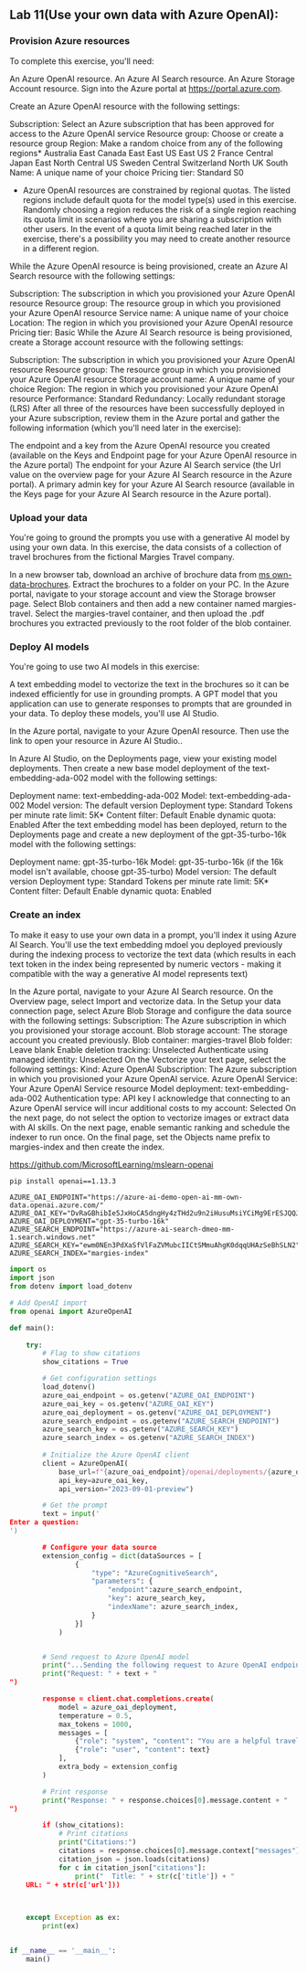 ## Lab 11(Use your own data with Azure OpenAI):
### Provision Azure resources
To complete this exercise, you'll need:

An Azure OpenAI resource.
An Azure AI Search resource.
An Azure Storage Account resource.
Sign into the Azure portal at https://portal.azure.com.

Create an Azure OpenAI resource with the following settings:

Subscription: Select an Azure subscription that has been approved for access to the Azure OpenAI service
Resource group: Choose or create a resource group
Region: Make a random choice from any of the following regions*
Australia East
Canada East
East US
East US 2
France Central
Japan East
North Central US
Sweden Central
Switzerland North
UK South
Name: A unique name of your choice
Pricing tier: Standard S0
* Azure OpenAI resources are constrained by regional quotas. The listed regions include default quota for the model type(s) used in this exercise. Randomly choosing a region reduces the risk of a single region reaching its quota limit in scenarios where you are sharing a subscription with other users. In the event of a quota limit being reached later in the exercise, there's a possibility you may need to create another resource in a different region.

While the Azure OpenAI resource is being provisioned, create an Azure AI Search resource with the following settings:

Subscription: The subscription in which you provisioned your Azure OpenAI resource
Resource group: The resource group in which you provisioned your Azure OpenAI resource
Service name: A unique name of your choice
Location: The region in which you provisioned your Azure OpenAI resource
Pricing tier: Basic
While the Azure AI Search resource is being provisioned, create a Storage account resource with the following settings:

Subscription: The subscription in which you provisioned your Azure OpenAI resource
Resource group: The resource group in which you provisioned your Azure OpenAI resource
Storage account name: A unique name of your choice
Region: The region in which you provisioned your Azure OpenAI resource
Performance: Standard
Redundancy: Locally redundant storage (LRS)
After all three of the resources have been successfully deployed in your Azure subscription, review them in the Azure portal and gather the following information (which you'll need later in the exercise):

The endpoint and a key from the Azure OpenAI resource you created (available on the Keys and Endpoint page for your Azure OpenAI resource in the Azure portal)
The endpoint for your Azure AI Search service (the Url value on the overview page for your Azure AI Search resource in the Azure portal).
A primary admin key for your Azure AI Search resource (available in the Keys page for your Azure AI Search resource in the Azure portal).

### Upload your data
You're going to ground the prompts you use with a generative AI model by using your own data. In this exercise, the data consists of a collection of travel brochures from the fictional Margies Travel company.

In a new browser tab, download an archive of brochure data from [ms own-data-brochures](https://aka.ms/own-data-brochures). Extract the brochures to a folder on your PC.
In the Azure portal, navigate to your storage account and view the Storage browser page.
Select Blob containers and then add a new container named margies-travel.
Select the margies-travel container, and then upload the .pdf brochures you extracted previously to the root folder of the blob container.

### Deploy AI models
You're going to use two AI models in this exercise:

A text embedding model to vectorize the text in the brochures so it can be indexed efficiently for use in grounding prompts.
A GPT model that you application can use to generate responses to prompts that are grounded in your data.
To deploy these models, you'll use AI Studio.

In the Azure portal, navigate to your Azure OpenAI resource. Then use the link to open your resource in Azure AI Studio..

In Azure AI Studio, on the Deployments page, view your existing model deployments. Then create a new base model deployment of the text-embedding-ada-002 model with the following settings:

Deployment name: text-embedding-ada-002
Model: text-embedding-ada-002
Model version: The default version
Deployment type: Standard
Tokens per minute rate limit: 5K*
Content filter: Default
Enable dynamic quota: Enabled
After the text embedding model has been deployed, return to the Deployments page and create a new deployment of the gpt-35-turbo-16k model with the following settings:

Deployment name: gpt-35-turbo-16k
Model: gpt-35-turbo-16k (if the 16k model isn't available, choose gpt-35-turbo)
Model version: The default version
Deployment type: Standard
Tokens per minute rate limit: 5K*
Content filter: Default
Enable dynamic quota: Enabled

### Create an index
To make it easy to use your own data in a prompt, you'll index it using Azure AI Search. You'll use the text embedding mdoel you deployed previously during the indexing process to vectorize the text data (which results in each text token in the index being represented by numeric vectors - making it compatible with the way a generative AI model represents text)

In the Azure portal, navigate to your Azure AI Search resource.
On the Overview page, select Import and vectorize data.
In the Setup your data connection page, select Azure Blob Storage and configure the data source with the following settings:
Subscription: The Azure subscription in which you provisioned your storage account.
Blob storage account: The storage account you created previously.
Blob container: margies-travel
Blob folder: Leave blank
Enable deletion tracking: Unselected
Authenticate using managed identity: Unselected
On the Vectorize your text page, select the following settings:
Kind: Azure OpenAI
Subscription: The Azure subscription in which you provisioned your Azure OpenAI service.
Azure OpenAI Service: Your Azure OpenAI Service resource
Model deployment: text-embedding-ada-002
Authentication type: API key
I acknowledge that connecting to an Azure OpenAI service will incur additional costs to my account: Selected
On the next page, do not select the option to vectorize images or extract data with AI skills.
On the next page, enable semantic ranking and schedule the indexer to run once.
On the final page, set the Objects name prefix to margies-index and then create the index.

https://github.com/MicrosoftLearning/mslearn-openai

```bash []
pip install openai==1.13.3
```
```dotenv []
AZURE_OAI_ENDPOINT="https://azure-ai-demo-open-ai-mm-own-data.openai.azure.com/"
AZURE_OAI_KEY="DvRaGBhibIe5JxHoCA5dngHy4zTHd2u9n2iHusuMsiYCiMg9ErESJQQJ99AKACYeBjFXJ3w3AAABACOGZLpx"
AZURE_OAI_DEPLOYMENT="gpt-35-turbo-16k"
AZURE_SEARCH_ENDPOINT="https://azure-ai-search-dmeo-mm-1.search.windows.net"
AZURE_SEARCH_KEY="ewm0NEn3PdXaSfVlFaZVMubcIICtSMmuAhgK0dqqUHAzSeBhSLN2"
AZURE_SEARCH_INDEX="margies-index"
```
```python []
import os
import json
from dotenv import load_dotenv

# Add OpenAI import
from openai import AzureOpenAI

def main(): 
        
    try:
        # Flag to show citations
        show_citations = True

        # Get configuration settings 
        load_dotenv()
        azure_oai_endpoint = os.getenv("AZURE_OAI_ENDPOINT")
        azure_oai_key = os.getenv("AZURE_OAI_KEY")
        azure_oai_deployment = os.getenv("AZURE_OAI_DEPLOYMENT")
        azure_search_endpoint = os.getenv("AZURE_SEARCH_ENDPOINT")
        azure_search_key = os.getenv("AZURE_SEARCH_KEY")
        azure_search_index = os.getenv("AZURE_SEARCH_INDEX")
        
        # Initialize the Azure OpenAI client
        client = AzureOpenAI(
            base_url=f"{azure_oai_endpoint}/openai/deployments/{azure_oai_deployment}/extensions",
            api_key=azure_oai_key,
            api_version="2023-09-01-preview")

        # Get the prompt
        text = input('
Enter a question:
')

        # Configure your data source
        extension_config = dict(dataSources = [  
                { 
                    "type": "AzureCognitiveSearch", 
                    "parameters": { 
                        "endpoint":azure_search_endpoint, 
                        "key": azure_search_key, 
                        "indexName": azure_search_index,
                    }
                }]
            )


        # Send request to Azure OpenAI model
        print("...Sending the following request to Azure OpenAI endpoint...")
        print("Request: " + text + "
")

        response = client.chat.completions.create(
            model = azure_oai_deployment,
            temperature = 0.5,
            max_tokens = 1000,
            messages = [
                {"role": "system", "content": "You are a helpful travel agent"},
                {"role": "user", "content": text}
            ],
            extra_body = extension_config
        )

        # Print response
        print("Response: " + response.choices[0].message.content + "
")

        if (show_citations):
            # Print citations
            print("Citations:")
            citations = response.choices[0].message.context["messages"][0]["content"]
            citation_json = json.loads(citations)
            for c in citation_json["citations"]:
                print("  Title: " + str(c['title']) + "
    URL: " + str(c['url']))


        
    except Exception as ex:
        print(ex)


if __name__ == '__main__': 
    main()
```










